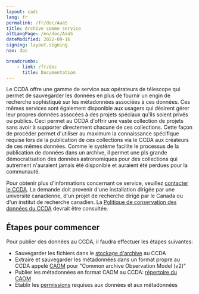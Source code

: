 ```yaml
---
layout: cadc
lang: fr
permalink: /fr/doc/AaaS
title: Archive comme service
altLangPage: /en/doc/AaaS
dateModified: 2022-09-16
signing: layout.signing
nav: doc

breadcrumbs:
    - link: /fr/doc
      title: Documentation
---
```


<p>
    Le CCDA offre une gamme de service aux op&eacute;rateurs de t&eacute;lescope qui permet de sauvegarder 
    les donn&eacute;es en plus de fournir un engin de recherche sophistiqu&eacute; sur les m&eacute;tadonn&eacute;es associ&eacute;es &agrave; 
    ces donn&eacute;es.  Ces m&ecirc;mes services sont &eacute;galement disponible aux usagers qui d&eacute;sirent g&eacute;rer leur propres
    donn&eacute;es assoc&eacute;es &agrave; des projets sp&eacute;ciaux qu'ils soient priv&eacute;s ou publics. Ceci permet au CCDA d'offrir une vaste 
    collection de projets sans avoir &agrave; supporter directement chacune de ces collections. Cette façon de proc&eacute;der
    permet d'utiliser au maximum la connaissance sp&eacute;cifique requise lors de la publication de ces collections via 
    le CCDA aux cr&eacute;ateurs de ces m&ecirc;mes donn&eacute;es. Comme le syst&egrave;me facilite le processus de la publication de
    donn&eacute;es dans un archive, il permet une pls grande d&eacute;mocratisation des donn&eacute;es astronomiques pour des collections 
    qui autrement n'auraient jamais &eacute;t&eacute; disponible et auraient &eacute;t&eacute; perdues pour la communaut&eacute;.
</p>

<p>
    Pour obtenir plus d'informations concernant ce service, veuillez <a href="mailto:cadc@nrc-cnrc.gc.ca">contacter le CCDA</a>.  La demande doit provenir d'une installation 
    dirig&eacute;e par une universit&eacute; canadienne, d'un projet de recherche dirig&eacute; par le Canada ou d'un institut de recherche canadien.
    La <a href="../dpp">Politique de conservation des donn&eacute;es du CCDA</a> devrait &ecirc;tre consult&eacute;e.
</p>

<h2>&Eacute;tapes pour commencer</h2>
<p>Pour publier des donn&eacute;es au CCDA, il faudra effectuer les &eacute;tapes suivantes:</p>
<ul>
  <li>Sauvegarder les fichiers dans le <a href="../ad">stockage d'archive</a> au CCDA</li>
  <li>Extraire et sauvegarder les m&eacute;tadonn&eacute;es dans un format propre au CCDA appel&eacute; <a href="../caom">CAOM</a> pour "Common archive Observation Model (v2)"</li>
  <li>Publier les m&eacute;tadonn&eacute;es en format CAOM au CCDA: <a href="../repo">r&eacute;pertoire du CAOM</a></li>
  <li>Etablir les <a href="../props">permissions</a> requises aux donn&eacute;es et aux m&eacute;tadonn&eacute;es</li>
</ul>
